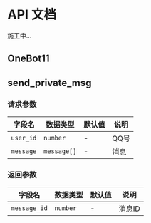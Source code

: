# API 文档

施工中...

## OneBot11

## send_private_msg

### 请求参数

| 字段名    | 数据类型    | 默认值 | 说明 |
| --------- | ----------- | ------ | ---- |
| `user_id` | `number`    | -      | QQ号 |
| `message` | `message[]` | -      | 消息 |

### 返回参数

| 字段名       | 数据类型 | 默认值 | 说明   |
| ------------ | -------- | ------ | ------ |
| `message_id` | `number` | -      | 消息ID |
